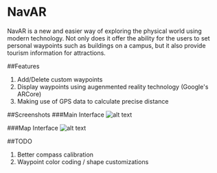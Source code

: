 # NavAR
NavAR is a new and easier way of exploring the physical world using modern technology. Not only does it offer the ability for the users to set personal waypoints such as buildings on a campus, but it also provide tourism information for attractions.

##Features
1. Add/Delete custom waypoints
2. Display waypoints using augenmented reality technology (Google's ARCore)
3. Making use of GPS data to calculate precise distance

##Screenshots
###Main Interface
![alt text](https://raw.githubusercontent.com/MarkYHZhang/NavAR/master/readmesrc/main.jpg)

###Map Interface
![alt text](https://raw.githubusercontent.com/MarkYHZhang/NavAR/master/readmesrc/map.jpg)


##TODO
1. Better compass calibration
2. Waypoint color coding / shape customizations
